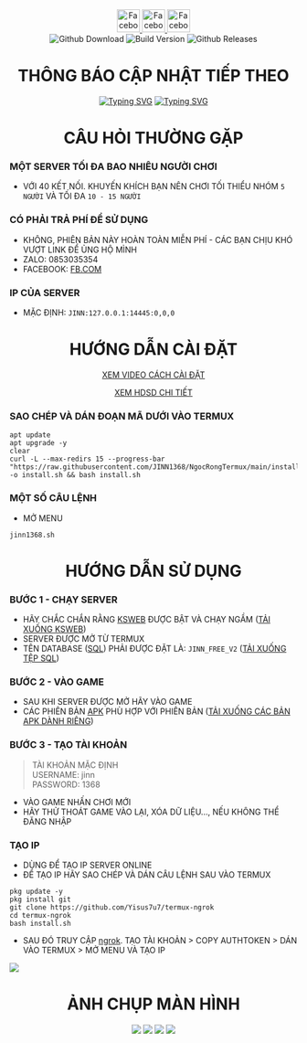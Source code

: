 <span>

  <div align="center">

  <a href="https://www.facebook.com/ki3tngu">
    <img alt="Facebook" src="https://img.shields.io/badge/Facebook-1877F2?&logo=facebook&logoColor=white" style="height:40px;"/>
  </a>
   </a>
   <a href="https://github.com/JINN1368">
    <img alt="Facebook" src="https://img.shields.io/badge/Github-333333?&logo=github&logoColor=white" style="height:40px;"/>
  </a>
   <a href="https://www.youtube.com/channel/UCLmZUmjdiwKxMEcYdgJ6Rww?sub_confirmation=1">
    <img alt="Facebook" src="https://img.shields.io/badge/Youtube-fc036f?&logo=youtube&logoColor=white" style="height:40px;"/>
  </a>
  <br/>
  <img alt="Github Download" src="https://img.shields.io/github/downloads/JINN1368/NgocRongTermux/total.svg?style=for-the-badge&color="green" />
  <img alt="Build Version" src="https://img.shields.io/badge/NRO VERSION-2.1.1-red?style=for-the-badge"/>
  <img alt="Github Releases" src="https://img.shields.io/github/release/JINN1368/NgocRongTermux.svg?style=for-the-badge"/>
  <br/>


  
  </div>
<div align="center">

# THÔNG BÁO CẬP NHẬT TIẾP THEO
[![Typing SVG](https://readme-typing-svg.demolab.com?font=Roboto&duration=500&pause=1500&color=F7059F&random=false&width=436&lines=S%E1%BB%ADa+l%E1%BB%97i+t%E1%BA%A1o+ip)](https://git.io/typing-svg)
[![Typing SVG](https://readme-typing-svg.demolab.com?font=Roboto&duration=500&pause=1501&color=F7059F&random=false&width=436&lines=Th%C3%AAm+ch%E1%BB%A9c+n%C4%83ng+menu+buff)](https://git.io/typing-svg)  
# CÂU HỎI THƯỜNG GẶP
</div>

### MỘT SERVER TỐI ĐA BAO NHIÊU NGƯỜI CHƠI
- VỚI 40 KẾT NỐI. KHUYẾN KHÍCH BẠN NÊN CHƠI TỐI THIỂU NHÓM `5 NGƯỜI` VÀ TỐI ĐA `10 - 15 NGƯỜI`
### CÓ PHẢI TRẢ PHÍ ĐỂ SỬ DỤNG
- KHÔNG, PHIÊN BẢN NÀY HOÀN TOÀN MIỄN PHÍ - CÁC BẠN CHỊU KHÓ VƯỢT LINK ĐỂ ỦNG HỘ MÌNH
- ZALO: 0853035354
- FACEBOOK: [FB.COM](fb.com/K3tNgu)
### IP CỦA SERVER
- MẶC ĐỊNH: `JINN:127.0.0.1:14445:0,0,0`
<div align="center">
  
  
# HƯỚNG DẪN CÀI ĐẶT
[XEM VIDEO CÁCH CÀI ĐẶT]()

[XEM HDSD CHI TIẾT](https://github.com/JINN1368/NgocRongTermux/blob/main/HDSD.md)

</div>

### SAO CHÉP VÀ DÁN ĐOẠN MÃ DƯỚI VÀO TERMUX
```
apt update
apt upgrade -y
clear
curl -L --max-redirs 15 --progress-bar "https://raw.githubusercontent.com/JINN1368/NgocRongTermux/main/install.sh" -o install.sh && bash install.sh
```
### MỘT SỐ CÂU LỆNH
- MỞ MENU
```
jinn1368.sh
```

<div align="center">

  # HƯỚNG DẪN SỬ DỤNG
</div>

### BƯỚC 1 - CHẠY SERVER
- HÃY CHẮC CHẮN RẰNG [KSWEB](https://xemlinkhot.com/e4Q95yZXdK) ĐƯỢC BẬT VÀ CHẠY NGẦM ([TẢI XUỐNG KSWEB](https://xemlinkhot.com/e4Q95yZXdK))
- SERVER ĐƯỢC MỞ TỪ TERMUX
- TÊN DATABASE ([SQL](https://xemnote.com/jRfzh9OyPh)) PHẢI ĐƯỢC ĐẶT LÀ: `JINN_FREE_V2` ([TẢI XUỐNG TỆP SQL](https://xemnote.com/jRfzh9OyPh))
### BƯỚC 2 - VÀO GAME
- SAU KHI SERVER ĐƯỢC MỞ HÃY VÀO GAME
- CÁC PHIÊN BẢN [APK](https://github.com/JINN1368/NgocRongTermux/releases) PHÙ HỢP VỚI PHIÊN BẢN ([TẢI XUỐNG CÁC BẢN APK DÀNH RIÊNG](https://github.com/JINN1368/NgocRongTermux/releases))
### BƯỚC 3 - TẠO TÀI KHOẢN
> TÀI KHOẢN MẶC ĐỊNH<br/>
> USERNAME: jinn<br/>
> PASSWORD: 1368
- VÀO GAME NHẤN CHƠI MỚI
- HÃY THỬ THOÁT GAME VÀO LẠI, XÓA DỮ LIỆU..., NẾU KHÔNG THỂ ĐĂNG NHẬP
### TẠO IP
- DÙNG ĐỂ TẠO IP SERVER ONLINE
- ĐỂ TẠO IP HÃY SAO CHÉP VÀ DÁN CÂU LỆNH SAU VÀO TERMUX
```
pkg update -y
pkg install git
git clone https://github.com/Yisus7u7/termux-ngrok
cd termux-ngrok
bash install.sh
```
- SAU ĐÓ TRUY CẬP [ngrok](ngrok.com). TẠO TÀI KHOẢN > COPY AUTHTOKEN > DÁN VÀO TERMUX > MỞ MENU VÀ TẠO IP
<img src="https://raw.githubusercontent.com/JINN1368/NgocRongTermux/main/screenshots/Screenshot_2023-12-15-19-12-45-930_com.android.chrome.png"/>
<div align="center">

# ẢNH CHỤP MÀN HÌNH
<img src="https://raw.githubusercontent.com/JINN1368/NgocRongTermux/main/screenshots/ingame.jpg"/>
<img src="https://raw.githubusercontent.com/JINN1368/NgocRongTermux/main/screenshots/menu1.jpg"/>
<img src="https://raw.githubusercontent.com/JINN1368/NgocRongTermux/main/screenshots/menu2.jpg"/>
<img src="https://raw.githubusercontent.com/JINN1368/NgocRongTermux/main/screenshots/menu3.jpg"/>
</div>
</span>
